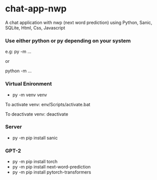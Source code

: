 # chat-app-nwp
A chat application with nwp (next word prediction) using Python, Sanic, SQLite, Html, Css, Javascript

### Use either python or py depending on your system

e.g:
py -m ...

or

python -m ...

### Virtual Enironment
- py -m venv venv

To activate venv:
env/Scripts/activate.bat

To deactivate venv:
deactivate

### Server
- py -m pip install sanic

### GPT-2
- py -m pip install torch
- py -m pip install next-word-prediction
- py -m pip install pytorch-transformers
